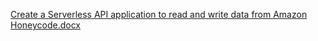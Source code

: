 [Create a Serverless API application to read and write data from Amazon Honeycode.docx](https://github.com/KristopherGant/Export-HoneyCode-data/files/7651115/Create.a.Serverless.API.application.to.read.and.write.data.from.Amazon.Honeycode.docx)
